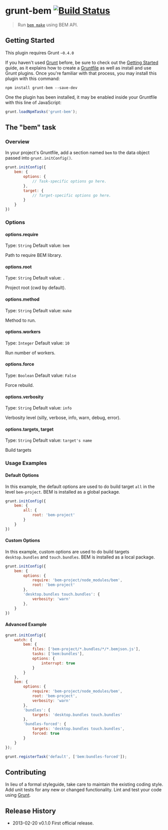 # grunt-bem [![Build Status](https://travis-ci.org/eprev/grunt-bem.png)](https://travis-ci.org/eprev/grunt-bem)

> Run [`bem make`](https://github.com/bem/bem-tools) using BEM API.

## Getting Started

This plugin requires Grunt `~0.4.0`

If you haven't used [Grunt](http://gruntjs.com/) before, be sure to check out the [Getting Started](http://gruntjs.com/getting-started) guide, as it explains how to create a [Gruntfile](http://gruntjs.com/sample-gruntfile) as well as install and use Grunt plugins. Once you're familiar with that process, you may install this plugin with this command:

```shell
npm install grunt-bem --save-dev
```

One the plugin has been installed, it may be enabled inside your Gruntfile with this line of JavaScript:

```js
grunt.loadNpmTasks('grunt-bem');
```

## The "bem" task

### Overview

In your project's Gruntfile, add a section named `bem` to the data object passed into `grunt.initConfig()`.

```js
grunt.initConfig({
    bem: {
        options: {
            // Task-specific options go here.
        },
        target: {
            // Target-specific options go here.
        }
    }
})
```

### Options

#### options.require

Type: `String`
Default value: `bem`

Path to require BEM library.

#### options.root

Type: `String`
Default value: `.`

Project root (cwd by default).

#### options.method

Type: `String`
Default value: `make`

Method to run.

#### options.workers

Type: `Integer`
Default value: `10`

Run number of workers.

#### options.force

Type: `Boolean`
Default value: `False`

Force rebuild.

#### options.verbosity

Type: `String`
Default value: `info`

Verbosity level (silly, verbose, info, warn, debug, error).

#### options.targets, target

Type: `String`
Default value: `target's name`

Build targets

### Usage Examples

#### Default Options

In this example, the default options are used to do build target `all` in the level `bem-project`. BEM is installed as a global package.

```js
grunt.initConfig({
    bem: {
        all: {
            root: 'bem-project'
        }
    }
})
```

#### Custom Options

In this example, custom options are used to do build targets `desktop.bundles` and `touch.bundles`. BEM is installed as a local package.

```js
grunt.initConfig({
    bem: {
        options: {
            require: 'bem-project/node_modules/bem',
            root: 'bem-project'
        },
        'desktop.bundles touch.bundles': {
            verbosity: 'warn'
        },
    }
})
```

#### Advanced Example

```js
grunt.initConfig({
    watch: {
        bem: {
            files: ['bem-project/*.bundles/*/*.bemjson.js'],
            tasks: ['bem:bundles'],
            options: {
                interrupt: true
            }
        }
    },
    bem: {
        options: {
            require: 'bem-project/node_modules/bem',
            root: 'bem-project',
            verbosity: 'warn'
        },
        'bundles': {
            targets: 'desktop.bundles touch.bundles'
        },
        'bundles-forced': {
            targets: 'desktop.bundles touch.bundles',
            forced: true
        }
    }
});

grunt.registerTask('default', ['bem:bundles-forced']);
```

## Contributing

In lieu of a formal styleguide, take care to maintain the existing coding style. Add unit tests for any new or changed functionality. Lint and test your code using [Grunt](http://gruntjs.com/).

## Release History

* 2013-02-20  v0.1.0  First official release.
